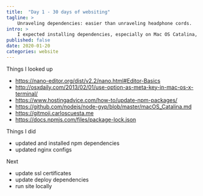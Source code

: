 ```yaml
---
title:  "Day 1 - 30 days of websiting"
tagline: >
    Unraveling dependencies: easier than unraveling headphone cords.
intro: >
    I expected installing dependencies, especially on Mac OS Catalina, to represent a real roadblock in getting the old website up and running. I was wrong.
published: false
date: 2020-01-20
categories: website
---
```


Things I looked up
- https://nano-editor.org/dist/v2.2/nano.html#Editor-Basics
- http://osxdaily.com/2013/02/01/use-option-as-meta-key-in-mac-os-x-terminal/
- https://www.hostingadvice.com/how-to/update-npm-packages/
- https://github.com/nodejs/node-gyp/blob/master/macOS_Catalina.md
- https://gitmoji.carloscuesta.me
- https://docs.npmjs.com/files/package-lock.json

Things I did
- updated and installed npm dependencies
- updated nginx configs

Next
- update ssl certificates
- update deploy dependencies
- run site locally